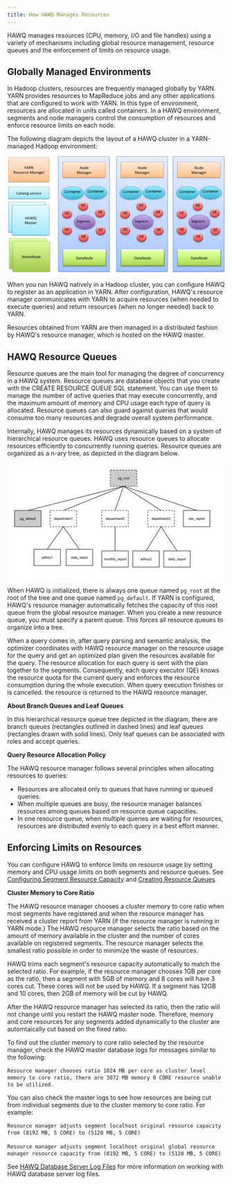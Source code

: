 ```yaml
---
title: How HAWQ Manages Resources
---
```


<!--
Licensed to the Apache Software Foundation (ASF) under one
or more contributor license agreements.  See the NOTICE file
distributed with this work for additional information
regarding copyright ownership.  The ASF licenses this file
to you under the Apache License, Version 2.0 (the
"License"); you may not use this file except in compliance
with the License.  You may obtain a copy of the License at

  http://www.apache.org/licenses/LICENSE-2.0

Unless required by applicable law or agreed to in writing,
software distributed under the License is distributed on an
"AS IS" BASIS, WITHOUT WARRANTIES OR CONDITIONS OF ANY
KIND, either express or implied.  See the License for the
specific language governing permissions and limitations
under the License.
-->

HAWQ manages resources (CPU, memory, I/O and file handles) using a variety of mechanisms including global resource management, resource queues and the enforcement of limits on resource usage.

## Globally Managed Environments<a id="global-env"></a>

In Hadoop clusters, resources are frequently managed globally by YARN. YARN provides resources to MapReduce jobs and any other applications that are configured to work with YARN. In this type of environment, resources are allocated in units called containers. In a HAWQ environment, segments and node managers control the consumption of resources and enforce resource limits on each node.

The following diagram depicts the layout of a HAWQ cluster in a YARN-managed Hadoop environment:

![](../images/hawq_high_level_architecture.png)

When you run HAWQ natively in a Hadoop cluster, you can configure HAWQ to register as an application in YARN. After configuration, HAWQ's resource manager communicates with YARN to acquire resources \(when needed to execute queries\) and return resources \(when no longer needed\) back to YARN.

Resources obtained from YARN are then managed in a distributed fashion by HAWQ's resource manager, which is hosted on the HAWQ master.

## HAWQ Resource Queues <a id="section_w4f_vx4_15"></a>

Resource queues are the main tool for managing the degree of concurrency in a HAWQ system. Resource queues are database objects that you create with the CREATE RESOURCE QUEUE SQL statement. You can use them to manage the number of active queries that may execute concurrently, and the maximum amount of memory and CPU usage each type of query is allocated. Resource queues can also guard against queries that would consume too many resources and degrade overall system performance.

Internally, HAWQ manages its resources dynamically based on a system of hierarchical resource queues. HAWQ uses resource queues to allocate resources efficiently to concurrently running queries. Resource queues are organized as a n-ary tree, as depicted in the diagram below.

![](../images/svg/hawq_resource_queues.svg)

When HAWQ is initialized, there is always one queue named `pg_root` at the root of the tree and one queue named `pg_default`. If YARN is configured, HAWQ's resource manager automatically fetches the capacity of this root queue from the global resource manager. When you create a new resource queue, you must specify a parent queue. This forces all resource queues to organize into a tree.

When a query comes in, after query parsing and semantic analysis, the optimizer coordinates with HAWQ resource manager on the resource usage for the query and get an optimized plan given the resources available for the query. The resource allocation for each query is sent with the plan together to the segments. Consequently, each query executor \(QE\) knows the resource quota for the current query and enforces the resource consumption during the whole execution. When query execution finishes or is cancelled. the resource is returned to the HAWQ resource manager.

**About Branch Queues and Leaf Queues**

In this hierarchical resource queue tree depicted in the diagram, there are branch queues \(rectangles outlined in dashed lines\) and leaf queues \(rectangles drawn with solid lines\). Only leaf queues can be associated with roles and accept queries.

**Query Resource Allocation Policy**

The HAWQ resource manager follows several principles when allocating resources to queries:

-   Resources are allocated only to queues that have running or queued queries.
-   When multiple queues are busy, the resource manager balances resources among queues based on resource queue capacities.
-   In one resource queue, when multiple queries are waiting for resources, resources are distributed evenly to each query in a best effort manner.

## Enforcing Limits on Resources

You can configure HAWQ to enforce limits on resource usage by setting memory and CPU usage limits on both segments and resource queues. See [Configuring Segment Resource Capacity](ConfigureResourceManagement.html) and [Creating Resource Queues](ResourceQueues.html).

**Cluster Memory to Core Ratio**

The HAWQ resource manager chooses a cluster memory to core ratio when most segments have registered and when the resource manager has received a cluster report from YARN \(if the resource manager is running in YARN mode.\) The HAWQ resource manager selects the ratio based on the amount of memory available in the cluster and the number of cores available on registered segments. The resource manager selects the smallest ratio possible in order to minimize the waste of resources.

HAWQ trims each segment's resource capacity automatically to match the selected ratio. For example, if the resource manager chooses 1GB per core as the ratio, then a segment with 5GB of memory and 8 cores will have 3 cores cut. These cores will not be used by HAWQ. If a segment has 12GB and 10 cores, then 2GB of memory will be cut by HAWQ.

After the HAWQ resource manager has selected its ratio, then the ratio will not change until you restart the HAWQ master node. Therefore, memory and core resources for any segments added dynamically to the cluster are automtaically cut based on the fixed ratio.

To find out the cluster memory to core ratio selected by the resource manager, check the HAWQ master database logs for messages similar to the following:

```
Resource manager chooses ratio 1024 MB per core as cluster level memory to core ratio, there are 3072 MB memory 0 CORE resource unable to be utilized.
```

You can also check the master logs to see how resources are being cut from individual segments due to the cluster memory to core ratio. For example:

```
Resource manager adjusts segment localhost original resource capacity from (8192 MB, 5 CORE) to (5120 MB, 5 CORE)

Resource manager adjusts segment localhost original global resource manager resource capacity from (8192 MB, 5 CORE) to (5120 MB, 5 CORE)
```

See [HAWQ Database Server Log Files](../admin/logfiles.html#topic28) for more information on working with HAWQ database server log files.
